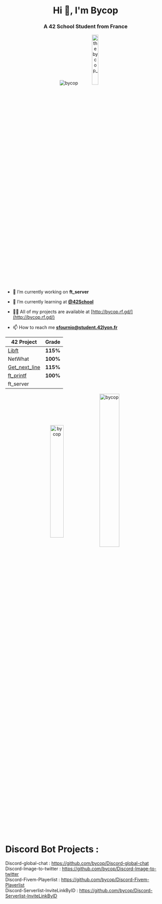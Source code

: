 <h1 align="center">Hi 👋, I'm Bycop</h1>
<h3 align="center">A 42 School Student from France</h3>

<p align="center"> <img src="https://komarev.com/ghpvc/?username=bycop&label=Profile%20views&color=0e75b6&style=flat" alt="bycop" /> <a href="https://twitter.com/thebycop_" target="blank"><img src="https://img.shields.io/twitter/follow/thebycop_?logo=twitter&style=for-the-badge" height="20%" width="20%" alt="thebycop_" /></a></p>

<p align="left">  </p>

- 🔭 I’m currently working on **ft_server**

- 🌱 I’m currently learning at [**@42School**](https://github.com/42School)

- 👨‍💻 All of my projects are available at [http://bycop.rf.gd/](http://bycop.rf.gd/)

- 📫 How to reach me **sfournio@student.42lyon.fr**

| 42 Project        | Grade      |
| -----|-----|
| <a href="https://github.com/bycop/42-libft"> Libft </a> | **115%** |
| NetWhat | **100%** |
| <a href="https://github.com/bycop/42-get_next_line"> Get_next_line </a> | **115%** |
| <a href="https://github.com/bycop/42-ft_printf"> ft_printf </a> | **100%** |
| ft_server |  |

<p align="center"><img align="center" src="https://github-readme-stats.vercel.app/api/top-langs?username=bycop&show_icons=true&locale=en&layout=compact" alt="bycop" height="30%" width="29%"/>&nbsp;<img align="center" src="https://github-readme-stats.vercel.app/api?username=bycop&show_icons=true&locale=en" alt="bycop" height="35%" width="35%" /></p>

# Discord Bot Projects : 
Discord-global-chat : https://github.com/bycop/Discord-global-chat <br>
Discord-Image-to-twitter : https://github.com/bycop/Discord-Image-to-twitter <br>
Discord-Fivem-Playerlist : https://github.com/bycop/Discord-Fivem-Playerlist <br>
Discord-Serverlist-InviteLinkByID : https://github.com/bycop/Discord-Serverlist-InviteLinkByID

